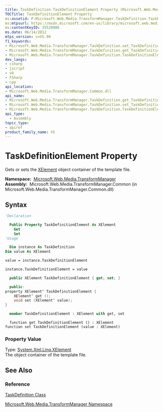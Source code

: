 ```yaml
---
title: TaskDefinition.TaskDefinitionElement Property (Microsoft.Web.Media.TransformManager)
TOCTitle: TaskDefinitionElement Property
ms:assetid: P:Microsoft.Web.Media.TransformManager.TaskDefinition.TaskDefinitionElement
ms:mtpsurl: https://msdn.microsoft.com/en-us/library/microsoft.web.media.transformmanager.taskdefinition.taskdefinitionelement(v=VS.90)
ms:contentKeyID: 35520906
ms.date: 06/14/2012
mtps_version: v=VS.90
f1_keywords:
- Microsoft.Web.Media.TransformManager.TaskDefinition.set_TaskDefinitionElement
- Microsoft.Web.Media.TransformManager.TaskDefinition.get_TaskDefinitionElement
- Microsoft.Web.Media.TransformManager.TaskDefinition.TaskDefinitionElement
dev_langs:
- csharp
- jscript
- vb
- FSharp
- cpp
api_location:
- Microsoft.Web.Media.TransformManager.Common.dll
api_name:
- Microsoft.Web.Media.TransformManager.TaskDefinition.get_TaskDefinitionElement
- Microsoft.Web.Media.TransformManager.TaskDefinition.set_TaskDefinitionElement
- Microsoft.Web.Media.TransformManager.TaskDefinition.TaskDefinitionElement
api_type:
  - Assembly
topic_type:
- apiref
product_family_name: VS
---
```


# TaskDefinitionElement Property

Gets or sets the [XElement](https://msdn.microsoft.com/library/bb340098) object container of the template file.

**Namespace:**  [Microsoft.Web.Media.TransformManager](microsoft-web-media-transformmanager-namespace.md)  
**Assembly:**  Microsoft.Web.Media.TransformManager.Common (in Microsoft.Web.Media.TransformManager.Common.dll)

## Syntax

```vb
'Declaration

  Public Property TaskDefinitionElement As XElement
    Get
    Set
'Usage

  Dim instance As TaskDefinition
Dim value As XElement

value = instance.TaskDefinitionElement

instance.TaskDefinitionElement = value
```

```csharp
  public XElement TaskDefinitionElement { get; set; }
```

```cpp
  public:
property XElement^ TaskDefinitionElement {
    XElement^ get ();
    void set (XElement^ value);
}
```

``` fsharp
  member TaskDefinitionElement : XElement with get, set
```

```jscript
  function get TaskDefinitionElement () : XElement
function set TaskDefinitionElement (value : XElement)
```

### Property Value

Type: [System.Xml.Linq.XElement](https://msdn.microsoft.com/library/bb340098)  
The object container of the template file.  

## See Also

### Reference

[TaskDefinition Class](taskdefinition-class-microsoft-web-media-transformmanager.md)

[Microsoft.Web.Media.TransformManager Namespace](microsoft-web-media-transformmanager-namespace.md)

